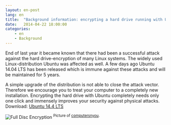 ```yaml
---
layout: en-post
lang: en
title:  "Background information: encrypting a hard drive running with Ubuntu"
date:   2014-04-22 18:00:00
categories:
    - en
    - Background
---
```

End of last year it became known that there had been a successful attack against the hard drive-encryption of many Linux systems. The widely used Linux-distribution Ubuntu was affected as well. A few days ago Ubuntu 14.04 LTS has been released which is immune against these attacks and will be maintained for 5 years. 

A simple upgrade of the distribution is not able to close the attack vector. Therefore we encourage you to treat your computer to a completely new installation. Encrypting the hard drive with Ubuntu completely needs only one click and immensely improves your security against physical attacks.
Download: [Ubuntu 14.4 LTS](http://www.ubuntu.com/download/desktop/)

![Full Disc Encryption](http://cdn2.computersnyou.com/wp-content/uploads/2014/04/Screen-Shot-2014-04-18-at-11.04.19-pm.png)
<sup>Picture of <a href="http://cdn2.computersnyou.com/wp-content/uploads/2014/04/Screen-Shot-2014-04-18-at-11.04.19-pm.png">computersnyou</a>.</sup>
